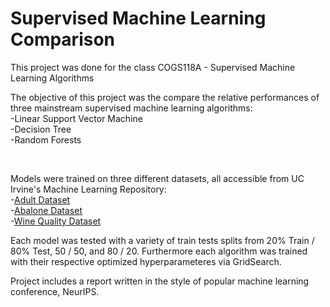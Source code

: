# Supervised Machine Learning Comparison

This project was done for the class COGS118A - Supervised Machine Learning Algorithms  

The objective of this project was the compare the relative performances of three mainstream supervised machine learning algorithms:  
    -Linear Support Vector Machine  
    -Decision Tree  
    -Random Forests  

<br>

Models were trained on three different datasets, all accessible from UC Irvine's Machine Learning Repository:  
    -[Adult Dataset](https://archive.ics.uci.edu/ml/datasets/Adult)  
    -[Abalone Dataset](https://archive.ics.uci.edu/ml/datasets/Abalone)  
    -[Wine Quality Dataset](https://archive.ics.uci.edu/ml/datasets/Wine+Quality)

Each model was tested with a variety of train tests splits from 20% Train / 80% Test, 50 / 50, and 80 / 20.  Furthermore each algorithm was trained with their respective optimized hyperparameteres via GridSearch.  

Project includes a report written in the style of popular machine learning conference, NeurIPS.